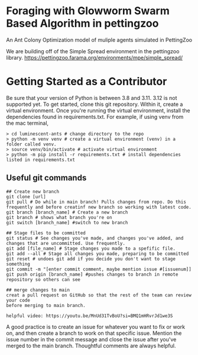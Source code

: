 # Foraging with Glowworm Swarm Based Algorithm in pettingzoo
An Ant Colony Optimization model of muliple agents simulated in PettingZoo

We are building off of the Simple Spread environment in the pettingzoo library.
https://pettingzoo.farama.org/environments/mpe/simple_spread/

# Getting Started as a Contributor
Be sure that your version of Python is between 3.8 and 3.11. 3.12 is not supported yet. To get started, clone this git repository. Within it, create a virtual environment. Once you're running the virtual environment, install the dependencies found in requirements.txt. For example, if using venv from the mac terminal,
```console
> cd luminescent-ants # change directory to the repo
> python -m venv venv # create a virtual environment (venv) in a folder called venv.
> source venv/bin/activate # activate virtual environment
> python -m pip install -r requirements.txt # install dependencies listed in requirements.txt
```

## Useful git commands
```console
## Create new branch
git clone [url]
git pull # Do while in main branch! Pulls changes from repo. Do this frequently and before creatinf new branch so working with latest code.
git branch [branch_name] # Create a new branch
git branch # shows what branch you're on
git switch [branch_name] #switch to new branch

## Stage files to be committed
git status # See changes you've made, and changes you've added, and changes that are uncommitted. Use frequently.
git add [file_name] # Stage changes you made to a spefific file.
git add --all # Stage all changes you made, preparing to be committed
git reset # undoes git add if you decide you don't want to stage something
git commit -m "[enter commit comment, maybe mention issue #[issuenum]]
git push origin [branch_name] #pushes changes to branch in remote repository so others can see

## merge changes to main
creat a pull request on GitHub so that the rest of the team can review your code
before merging to main branch.

helpful video: https://youtu.be/MnUd31TvBoU?si=BMQ1mHRvrJd1we3S
```

A good practice is to create an issue for whatever you want to fix or work on, and then create a branch to work on that specific issue. Mention the issue number in the commit message and close the issue after you've merged to the main branch. Thoughtful comments are always helpful.
